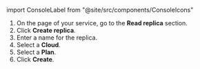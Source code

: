 import ConsoleLabel from "@site/src/components/ConsoleIcons"

1.  On the <ConsoleLabel name="overview"/> page of your service,
    go to the **Read replica** section.
1.  Click **Create replica**.
1.  Enter a name for the replica.
1.  Select a **Cloud**.
1.  Select a **Plan**.
1.  Click **Create**.
